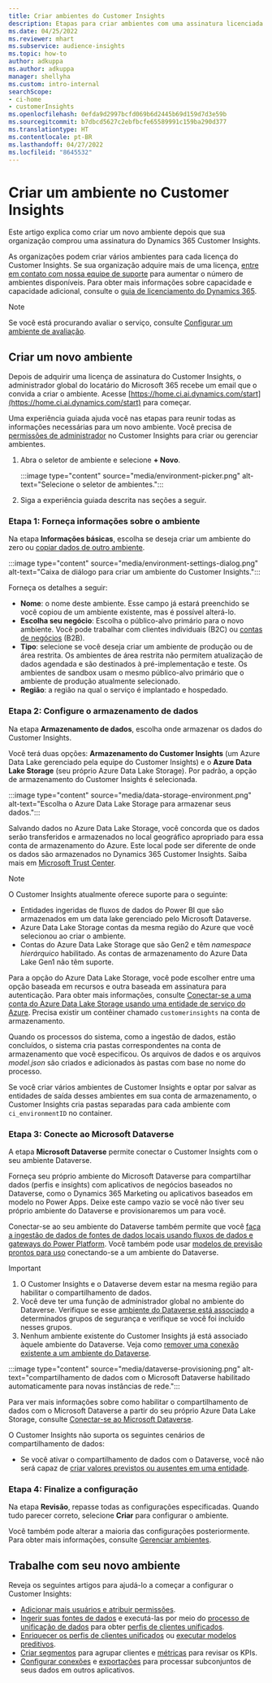 ```yaml
---
title: Criar ambientes do Customer Insights
description: Etapas para criar ambientes com uma assinatura licenciada para o Dynamics 365 Customer Insights.
ms.date: 04/25/2022
ms.reviewer: mhart
ms.subservice: audience-insights
ms.topic: how-to
author: adkuppa
ms.author: adkuppa
manager: shellyha
ms.custom: intro-internal
searchScope:
- ci-home
- customerInsights
ms.openlocfilehash: 0efda9d2997bcfd069b6d2445b69d159d7d3e59b
ms.sourcegitcommit: b7dbcd5627c2ebfbcfe65589991c159ba290d377
ms.translationtype: HT
ms.contentlocale: pt-BR
ms.lasthandoff: 04/27/2022
ms.locfileid: "8645532"
---
```

# <a name="create-an-environment-in-customer-insights"></a>Criar um ambiente no Customer Insights

Este artigo explica como criar um novo ambiente depois que sua organização comprou uma assinatura do Dynamics 365 Customer Insights. 

As organizações podem criar vários ambientes para cada licença do Customer Insights. Se sua organização adquire mais de uma licença, [entre em contato com nossa equipe de suporte](https://go.microsoft.com/fwlink/?linkid=2079641) para aumentar o número de ambientes disponíveis. Para obter mais informações sobre capacidade e capacidade adicional, consulte o [guia de licenciamento do Dynamics 365](https://go.microsoft.com/fwlink/?LinkId=866544).

> [!NOTE]
> Se você está procurando avaliar o serviço, consulte [Configurar um ambiente de avaliação](trial-signup.md).

## <a name="create-a-new-environment"></a>Criar um novo ambiente

Depois de adquirir uma licença de assinatura do Customer Insights, o administrador global do locatário do Microsoft 365 recebe um email que o convida a criar o ambiente. Acesse [https://home.ci.ai.dynamics.com/start](https://home.ci.ai.dynamics.com/start) para começar. 

Uma experiência guiada ajuda você nas etapas para reunir todas as informações necessárias para um novo ambiente. Você precisa de [permissões de administrador](permissions.md) no Customer Insights para criar ou gerenciar ambientes.

1. Abra o seletor de ambiente e selecione **+ Novo**.
  
   :::image type="content" source="media/environment-picker.png" alt-text="Selecione o seletor de ambientes.":::

1. Siga a experiência guiada descrita nas seções a seguir.

### <a name="step-1-provide-environment-information"></a>Etapa 1: Forneça informações sobre o ambiente

Na etapa **Informações básicas**, escolha se deseja criar um ambiente do zero ou [copiar dados de outro ambiente](manage-environments.md#copy-the-environment-configuration).

   :::image type="content" source="media/environment-settings-dialog.png" alt-text="Caixa de diálogo para criar um ambiente do Customer Insights.":::

Forneça os detalhes a seguir:
   - **Nome**: o nome deste ambiente. Esse campo já estará preenchido se você copiou de um ambiente existente, mas é possível alterá-lo.
   - **Escolha seu negócio**: Escolha o público-alvo primário para o novo ambiente. Você pode trabalhar com clientes individuais (B2C) ou [contas de negócios](work-with-business-accounts.md) (B2B).
   - **Tipo**: selecione se você deseja criar um ambiente de produção ou de área restrita. Os ambientes de área restrita não permitem atualização de dados agendada e são destinados à pré-implementação e teste. Os ambientes de sandbox usam o mesmo público-alvo primário que o ambiente de produção atualmente selecionado.
   - **Região**: a região na qual o serviço é implantado e hospedado.

### <a name="step-2-configure-data-storage"></a>Etapa 2: Configure o armazenamento de dados

Na etapa **Armazenamento de dados**, escolha onde armazenar os dados do Customer Insights.

Você terá duas opções: **Armazenamento do Customer Insights** (um Azure Data Lake gerenciado pela equipe do Customer Insights) e o **Azure Data Lake Storage** (seu próprio Azure Data Lake Storage). Por padrão, a opção de armazenamento do Customer Insights é selecionada.

:::image type="content" source="media/data-storage-environment.png" alt-text="Escolha o Azure Data Lake Storage para armazenar seus dados.":::

Salvando dados no Azure Data Lake Storage, você concorda que os dados serão transferidos e armazenados no local geográfico apropriado para essa conta de armazenamento do Azure. Este local pode ser diferente de onde os dados são armazenados no Dynamics 365 Customer Insights. Saiba mais em [Microsoft Trust Center](https://www.microsoft.com/trust-center).

> [!NOTE]
> O Customer Insights atualmente oferece suporte para o seguinte:
> - Entidades ingeridas de fluxos de dados do Power BI que são armazenados em um data lake gerenciado pelo Microsoft Dataverse.  
> - Azure Data Lake Storage contas da mesma região do Azure que você selecionou ao criar o ambiente.
> - Contas do Azure Data Lake Storage que são Gen2 e têm *namespace hierárquico* habilitado. As contas de armazenamento do Azure Data Lake Gen1 não têm suporte.

Para a opção do Azure Data Lake Storage, você pode escolher entre uma opção baseada em recursos e outra baseada em assinatura para autenticação. Para obter mais informações, consulte [Conectar-se a uma conta do  Azure Data Lake Storage usando uma entidade de serviço do Azure](connect-service-principal.md). Precisa existir um contêiner chamado `customerinsights` na conta de armazenamento.

Quando os processos do sistema, como a ingestão de dados, estão concluídos, o sistema cria pastas correspondentes na conta de armazenamento que você especificou. Os arquivos de dados e os arquivos *model.json* são criados e adicionados às pastas com base no nome do processo.

Se você criar vários ambientes de Customer Insights e optar por salvar as entidades de saída desses ambientes em sua conta de armazenamento, o Customer Insights cria pastas separadas para cada ambiente com `ci_environmentID` no container.

### <a name="step-3-connect-to-microsoft-dataverse"></a>Etapa 3: Conecte ao Microsoft Dataverse
   
A etapa **Microsoft Dataverse** permite conectar o Customer Insights com o seu ambiente Dataverse.

Forneça seu próprio ambiente do Microsoft Dataverse para compartilhar dados (perfis e insights) com aplicativos de negócios baseados no Dataverse, como o Dynamics 365 Marketing ou aplicativos baseados em modelo no Power Apps. Deixe este campo vazio se você não tiver seu próprio ambiente do Dataverse e provisionaremos um para você.

Conectar-se ao seu ambiente do Dataverse também permite que você [faça a ingestão de dados de fontes de dados locais usando fluxos de dados e gateways do Power Platform](data-sources.md#add-data-from-on-premises-data-sources). Você também pode usar [ modelos de previsão prontos para uso](predictions-overview.md?tabs=b2c#out-of-box-models) conectando-se a um ambiente do Dataverse.

> [!IMPORTANT]
> 1. O Customer Insights e o Dataverse devem estar na mesma região para habilitar o compartilhamento de dados.
> 1. Você deve ter uma função de administrador global no ambiente do Dataverse. Verifique se esse [ambiente do Dataverse está associado](/power-platform/admin/control-user-access#associate-a-security-group-with-a-dataverse-environment) a determinados grupos de segurança e verifique se você foi incluído nesses grupos.
> 1. Nenhum ambiente existente do Customer Insights já está associado àquele ambiente do Dataverse. Veja como [remover uma conexão existente a um ambiente do Dataverse](manage-environments.md#remove-an-existing-connection-to-a-dataverse-environment).

:::image type="content" source="media/dataverse-provisioning.png" alt-text="compartilhamento de dados com o Microsoft Dataverse habilitado automaticamente para novas instâncias de rede.":::

Para ver mais informações sobre como habilitar o compartilhamento de dados com o Microsoft Dataverse a partir do seu próprio Azure Data Lake Storage, consulte [Conectar-se ao Microsoft Dataverse](manage-environments.md#connect-to-microsoft-dataverse).

O Customer Insights não suporta os seguintes cenários de compartilhamento de dados:
- Se você ativar o compartilhamento de dados com o Dataverse, você não será capaz de [criar valores previstos ou ausentes em uma entidade](predictions.md).

### <a name="step-4-finalize-the-settings"></a>Etapa 4: Finalize a configuração

Na etapa **Revisão**, repasse todas as configurações especificadas. Quando tudo parecer correto, selecione **Criar** para configurar o ambiente. 

Você também pode alterar a maioria das configurações posteriormente. Para obter mais informações, consulte [Gerenciar ambientes](manage-environments.md).

## <a name="work-with-your-new-environment"></a>Trabalhe com seu novo ambiente

Reveja os seguintes artigos para ajudá-lo a começar a configurar o Customer Insights: 

- [Adicionar mais usuários e atribuir permissões](permissions.md).
- [Ingerir suas fontes de dados](data-sources.md) e executá-las por meio do [processo de unificação de dados](data-unification.md) para obter [perfis de clientes unificados](customer-profiles.md).
- [Enriquecer os perfis de clientes unificados](enrichment-hub.md) ou [executar modelos preditivos](predictions-overview.md).
- [Criar segmentos](segments.md) para agrupar clientes e [métricas](measures.md) para revisar os KPIs.
- [Configurar conexões](connections.md) e [exportações](export-destinations.md) para processar subconjuntos de seus dados em outros aplicativos.
